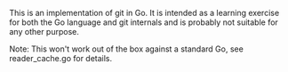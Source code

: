 This is an implementation of git in Go. It is intended as a learning exercise
for both the Go language and git internals and is probably not suitable for any
other purpose.

Note: This won't work out of the box against a standard Go, see reader_cache.go for
details.
